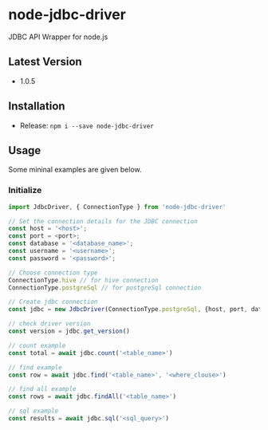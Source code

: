 # node-jdbc-driver
JDBC API Wrapper for node.js

## Latest Version
- 1.0.5

## Installation
- Release: ```npm i --save node-jdbc-driver```

## Usage
Some mininal examples are given below.

### Initialize
```javascript
import JdbcDriver, { ConnectionType } from 'node-jdbc-driver'

// Set the connection details for the JDBC connection
const host = '<host>';
const port = <port>;
const database = '<database_name>';
const username = '<username>';
const password = '<password>';

// Choose connection type
ConnectionType.hive // for hive connection
ConnectionType.postgreSql // for postgreSql connection

// Create jdbc connection
const jdbc = new JdbcDriver(ConnectionType.postgreSql, {host, port, database, username, password})

// check driver version
const version = jdbc.get_version()

// count example
const total = await jdbc.count('<table_name>')

// find example
const row = await jdbc.find('<table_name>', '<where_clouse>')

// find all example
const rows = await jdbc.findAll('<table_name>')

// sql example
const results = await jdbc.sql('<sql_query>')
```




